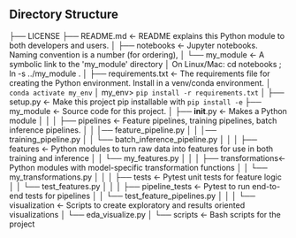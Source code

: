 

## Directory Structure


├── LICENSE
├── README.md          <- README explains this Python module to both developers and users.
│
├── notebooks          <- Jupyter notebooks. Naming convention is a number (for ordering),
│   └── my_module      <- A symbolic link to the 'my_module' directory
│                         On Linux/Mac: cd notebooks ; ln -s ../my_module .
│
├── requirements.txt   <- The requirements file for creating the Python environment. Install in a venv/conda environment.
│                         `conda activate my_env`
│                         my_env> `pip install -r requirements.txt`
│
├── setup.py           <- Make this project pip installable with `pip install -e`
├── my_module          <- Source code for this project.
│   ├── __init__.py    <- Makes a Python module
│   │
│   ├── pipelines      <- Feature pipelines, training pipelines, batch inference pipelines.
│   │   │── feature_pipeline.py
│   │   │── training_pipeline.py
│   │   └── batch_inference_pipeline.py
│   │
│   ├── features       <- Python modules to turn raw data into features for use in both training and inference
│   │   └── my_features.py
│   │
│   ├── transformations<- Python modules with model-specific transformation functions
│   │   └── my_transformations.py
│   │
│   ├── tests          <- Pytest unit tests for feature logic
│   │   └── test_features.py
│   │
│   ├── pipeline_tests <- Pytest to run end-to-end tests for pipelines
│   │   └── test_feature_pipelines.py
│   │
│   └── visualization  <- Scripts to create exploratory and results oriented visualizations
│       └── eda_visualize.py
│
└── scripts            <- Bash scripts for the project
